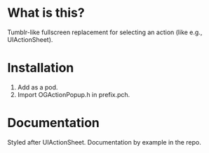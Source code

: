 # What is this?

Tumblr-like fullscreen replacement for selecting an action (like e.g., UIActionSheet).

# Installation

1. Add as a pod.
2. Import OGActionPopup.h in prefix.pch.

# Documentation

Styled after UIActionSheet. Documentation by example in the repo.
